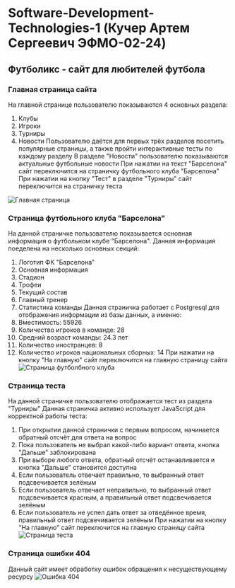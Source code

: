 # Software-Development-Technologies-1 (Кучер Артем Сергеевич ЭФМО-02-24)
## Футболикс - сайт для любителей футбола
### Главная страница сайта

На главной странице пользователю показываются 4 основных раздела:
1) Клубы
2) Игроки
3) Турниры
4) Новости
Пользователю даётся для первых трёх разделов посетить популярные страницы, а также пройти интерактивные тесты по каждому разделу
В разделе "Новости" пользователю показываются актуальные футбольные новости
При нажатии на текст "Барселона" сайт переключится на страничку футбольного клуба "Барселона"
При нажатии на кнопку "Тест" в разделе "Турниры" сайт переключится на страничку теста

![Главная страница](https://github.com/user-attachments/assets/3feda39e-5ad8-4457-ad2a-567f5fcb29cd)
### Страница футбольного клуба "Барселона"

На данной страничке пользователю показывается основная информация о футбольном клубе "Барселона". Данная информация поеделена на несколько основных секций:
1) Логотип ФК "Барселона"
2) Основная информация
3) Стадион
4) Трофеи
5) Текущий состав
6) Главный тренер
7) Статистика команды
Данная страничка работает с Postgresql для отображения информации из базы данных, а именно:
1) Вместимость: 55926
2) Количество игроков в команде: 28
3) Средний возраст команды: 24.3 лет
4) Количество иностранцев: 8
5) Количество игроков национальных сборных: 14
При нажатии на кнопку "На главную" сайт переключится на главную страницу сайта
![Страница футболбного клуба](https://github.com/user-attachments/assets/f8b03f60-4a8c-454b-a865-a969f3db1215)

### Страница теста

На данной страничке пользователю отображается тест из раздела "Турниры"
Данная страничка активно использует JavaScript для корректной работы теста:
1) При открытии данной странички с первым вопросом, начинается обратный отсчёт для ответа на вопрос
2) Пока пользователь не выбрал какой-либо вариант ответа, кнопка "Дальше" заблокирована
3) При выборе любого ответа, обратный отсчёт останавливается и кнопка "Дальше" становится доступна
4) Если пользователь отвечает правильно, то выбранный ответ подсвечивается зелёным
5) Если пользователь отвечает неправильно, то выбранный ответ подсвечивается красным, а правильный ответ подсвечивается зелёным
6) Если пользователь не успел дать ответ за отведённое время, правильный ответ подсвечивается зелёным
При нажатии на кнопку "На главную" сайт переключится на главную страницу сайта
![Страница теста](https://github.com/user-attachments/assets/28bd7047-8bbf-426a-a2b8-47f7d4c66427)

### Страница ошибки 404

Данный сайт имеет обработку ошибок обращения к несуществующему ресурсу
![Ошибка 404](https://github.com/user-attachments/assets/03ce178c-1630-4aa3-9b11-c7967d23e79c)


